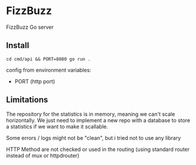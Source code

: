 # FizzBuzz
FizzBuzz Go server

## Install

`cd cmd/api && PORT=8080 go run .`

config from environment variables:
 - PORT (http port)

## Limitations

The repository for the statistics is in memory, meaning we can't scale horizontally. We just need to implement a new repo with a database to store a statistics if we want to make it scallable.

Some errors / logs might not be "clean", but i tried not to use any library

HTTP Method are not checked or used in the routing (using standard router instead of mux or httpdrouter)

